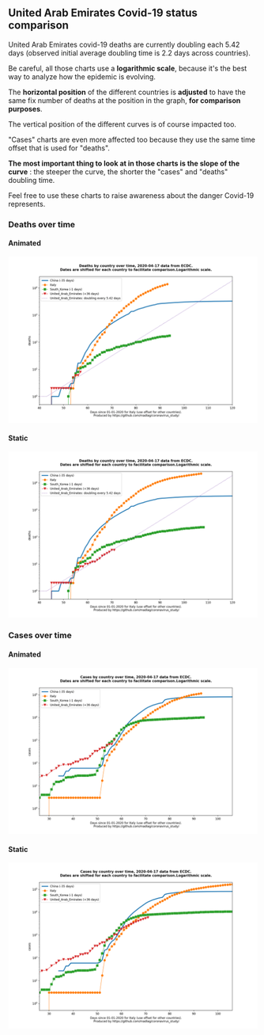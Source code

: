 ## United Arab Emirates Covid-19 status comparison 

United Arab Emirates covid-19 deaths are currently doubling each 5.42 days (observed initial average doubling time is 2.2 days across countries).



Be careful, all those charts use a **logarithmic scale**, because it's the best way to analyze how the epidemic is evolving.
 
The **horizontal position** of the different countries is **adjusted** to have the same fix number of deaths at the position in the graph, **for comparison purposes**.

The vertical position of the different curves is of course impacted too.

"Cases" charts are even more affected too because they use the same time offset that is used for "deaths".

**The most important thing to look at in those charts is the slope of the curve** : the steeper the curve, the shorter the "cases" and "deaths" doubling time.

Feel free to use these charts to raise awareness about the danger Covid-19 represents. 


 
### Deaths over time
 
#### Animated
![United Arab Emirates covid-19 deaths animated chart](https://raw.githubusercontent.com/madlag/coronavirus_study/master/notebooks/graphs/2020-04-17/countries/United_Arab_Emirates/2020-04-17_United_Arab_Emirates_deaths.gif "United Arab Emirates covid-19 deaths animated chart")   
 
#### Static
![United Arab Emirates covid-19 deaths static chart](https://raw.githubusercontent.com/madlag/coronavirus_study/master/notebooks/graphs/2020-04-17/countries/United_Arab_Emirates/2020-04-17_United_Arab_Emirates_deaths.png "United Arab Emirates covid-19 deaths static chart")   

 
### Cases over time
 
#### Animated
![United Arab Emirates covid-19 cases animated chart](https://raw.githubusercontent.com/madlag/coronavirus_study/master/notebooks/graphs/2020-04-17/countries/United_Arab_Emirates/2020-04-17_United_Arab_Emirates_cases.gif "United Arab Emirates covid-19 cases animated chart")   
 
#### Static
![United Arab Emirates covid-19 cases static chart](https://raw.githubusercontent.com/madlag/coronavirus_study/master/notebooks/graphs/2020-04-17/countries/United_Arab_Emirates/2020-04-17_United_Arab_Emirates_cases.png "United Arab Emirates covid-19 cases static chart")   

